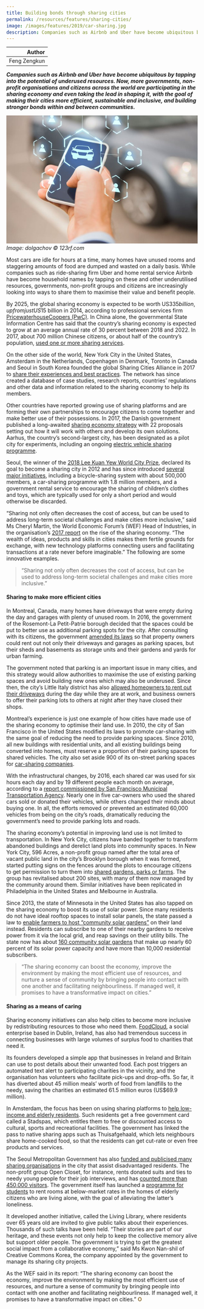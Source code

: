 ```yaml
---
title: Building bonds through sharing cities
permalink: /resources/features/sharing-cities/
image: /images/features/2019/car-sharing.jpg
description: Companies such as Airbnb and Uber have become ubiquitous by tapping into the potential of underused resources. Now, more governments, non-profit organisations and citizens across the world are participating in the sharing economy and even taking the lead in shaping it, with the goal of making their cities more efficient, sustainable and inclusive, and building stronger bonds within and between communities.
---
```


| Author |
|---:|
| Feng Zengkun |

***Companies such as Airbnb and Uber have become ubiquitous by tapping into the potential of underused resources. Now, more governments, non-profit organisations and citizens across the world are participating in the sharing economy and even taking the lead in shaping it, with the goal of making their cities more efficient, sustainable and inclusive, and building stronger bonds within and between communities.***

![Car sharing](/images/features/2019/car-sharing.jpg/)*Image: dolgachov © 123rf.com*

Most cars are idle for hours at a time, many homes have unused rooms and staggering amounts of food are dumped and wasted on a daily basis. While companies such as ride-sharing firm Uber and home rental service Airbnb have become household names by tapping on these and other underutilised resources, governments, non-profit groups and citizens are increasingly looking into ways to share them to maximise their value and benefit people. 

By 2025, the global sharing economy is expected to be worth US$335 billion, up from just US$15 billion in 2014, according to professional services firm [PricewaterhouseCoopers (PwC)](https://www.pwc.fr/fr/assets/files/pdf/2015/05/pwc_etude_sharing_economy.pdf). In China alone, the governmental State Information Centre has said that the country’s sharing economy is expected to grow at an average annual rate of 30 percent between 2018 and 2022. In 2017, about 700 million Chinese citizens, or about half of the country’s population, [used one or more sharing services](https://www.scmp.com/tech/article/2136317/chinas-sharing-economy-minting-multibillion-dollar-tech-unicorns). 

On the other side of the world, New York City in the United States, Amsterdam in the Netherlands, Copenhagen in Denmark, Toronto in Canada and Seoul in South Korea founded the global Sharing Cities Alliance in 2017 to [share their experiences and best practices](https://sharingcitiesalliance.com/the-story). The network has since created a database of case studies, research reports, countries’ regulations and other data and information related to the sharing economy to help its members. 

Other countries have reported growing use of sharing platforms and are forming their own partnerships to encourage citizens to come together and make better use of their possessions. In 2017, the Danish government published a long-awaited [sharing economy strategy](http://www.nordiclabourjournal.org/nyheter/news-2017/article.2017-10-16.2190527501) with 22 proposals setting out how it will work with others and develop its own solutions. Aarhus, the country’s second-largest city, has been designated as a pilot city for experiments, including an ongoing [electric vehicle sharing programme](http://www.nordiclabourjournal.org/i-fokus/in-focus-2017/sharing-economy-2017/article.2017-05-24.6860971960). 

Seoul, the winner of the [2018 Lee Kuan Yew World City Prize](/laureates/2018/laureate/), declared its goal to become a sharing city in 2012 and has since introduced [several major initiatives](http://sharehub.kr/shareabout/about_us.do;jsessionid=2A2E0E4EB600A58BD9C4902F30026F80), including a bicycle-sharing system with about 500,000 members, a car-sharing programme with 1.8 million members, and a government rental service to encourage the sharing of children’s clothes and toys, which are typically used for only a short period and would otherwise be discarded. 

“Sharing not only often decreases the cost of access, but can be used to address long-term societal challenges and make cities more inclusive,” said Ms Cheryl Martin, the World Economic Forum’s (WEF) Head of Industries, in the organisation’s [2017 report](http://www3.weforum.org/docs/White_Paper_Collaboration_in_Cities_report_2017.pdf) on the rise of the sharing economy. “The wealth of ideas, products and skills in cities makes them fertile grounds for exchange, with new technology platforms connecting users and facilitating transactions at a rate never before imaginable.” The following are some innovative examples. 

> “Sharing not only often decreases the cost of access, but can be used to address long-term societal challenges and make cities more inclusive.”

#### **Sharing to make more efficient cities**

In Montreal, Canada, many homes have driveways that were empty during the day and garages with plenty of unused room. In 2016, the government of the Rosemont-La Petit-Patrie borough decided that the spaces could be put to better use as additional parking spots for the city. After consulting with its citizens, the government [amended its laws](https://montrealgazette.com/news/local-news/rosemont-petite-patrie-bylaw-would-allow-residents-to-rent-out-driveways-gardens-basements-sheds) so that property owners could rent out not only their driveways and garages as parking spaces, but their sheds and basements as storage units and their gardens and yards for urban farming. 

The government noted that parking is an important issue in many cities, and this strategy would allow authorities to maximise the use of existing parking spaces and avoid building new ones which may also be underused. Since then, the city’s Little Italy district has also [allowed homeowners to rent out their driveways](https://montrealgazette.com/news/local-news/local-non-profit-partners-with-cityparking-to-increase-parking-spaces-in-little-italy) during the day while they are at work, and business owners to offer their parking lots to others at night after they have closed their shops. 

Montreal’s experience is just one example of how cities have made use of the sharing economy to optimise their land use. In 2010, the city of San Francisco in the United States modified its laws to promote car-sharing with the same goal of reducing the need to provide parking spaces. Since 2010, all new buildings with residential units, and all existing buildings being converted into homes, must reserve a proportion of their parking spaces for shared vehicles. The city also set aside 900 of its on-street parking spaces for [car-sharing companies](https://www.shareable.net/blog/san-francisco-prioritizes-parking-for-car-sharing). 

With the infrastructural changes, by 2016, each shared car was used for six hours each day and by 19 different people each month on average, according to a [report commissioned by San Francisco Municipal Transportation Agency](https://www.sfmta.com/sites/default/files/projects/2017/Carshare_eval_final.pdf). Nearly one in five car-owners who used the shared cars sold or donated their vehicles, while others changed their minds about buying one. In all, the efforts removed or prevented an estimated 60,000 vehicles from being on the city’s roads, dramatically reducing the government’s need to provide parking lots and roads. 

The sharing economy’s potential in improving land use is not limited to transportation. In New York City, citizens have banded together to transform abandoned buildings and derelict land plots into community spaces. In New York City, 596 Acres, a non-profit group named after the total area of vacant public land in the city’s Brooklyn borough when it was formed, started putting signs on the fences around the plots to encourage citizens to get permission to turn them into [shared gardens, parks or farms](https://blog.p2pfoundation.net/this-land-is-your-land-reclaiming-public-land-for-communities-in-brooklyn/2018/05/19). The group has revitalised about 200 sites, with many of them now managed by the community around them. Similar initiatives have been replicated in Philadelphia in the United States and Melbourne in Australia. 

Since 2013, the state of Minnesota in the United States has also tapped on the sharing economy to boost its use of solar power. Since many residents do not have ideal rooftop spaces to install solar panels, the state passed a law to [enable farmers to host “community solar gardens”](https://minnesota.cbslocal.com/2018/05/31/solar-gardens-good-question/) on their land instead. Residents can subscribe to one of their nearby gardens to receive power from it via the local grid, and reap savings on their utility bills. The state now has about [160 community solar gardens](http://www.startribune.com/minnesota-set-to-see-second-consecutive-year-of-strong-solar-energy-growth/503453282/) that make up nearly 60 percent of its solar power capacity and have more than 10,000 residential subscribers. 

> “The sharing economy can boost the economy, improve the environment by making the most efficient use of resources, and nurture a sense of community by bringing people into contact with one another and facilitating neighbourliness. If managed well, it promises to have a transformative impact on cities.”

#### **Sharing as a means of caring**

Sharing economy initiatives can also help cities to become more inclusive by redistributing resources to those who need them. [FoodCloud](https://food.cloud/), a social enterprise based in Dublin, Ireland, has also had tremendous success in connecting businesses with large volumes of surplus food to charities that need it. 

Its founders developed a simple app that businesses in Ireland and Britain can use to post details about their unwanted food. Each post triggers an automated text alert to participating charities in the vicinity, and the organisation has volunteers who facilitate pick-ups and drop-offs. So far, it has diverted about 45 million meals’ worth of food from landfills to the needy, saving the charities an estimated 61.5 million euros (US$69.9 million). 

In Amsterdam, the focus has been on using sharing platforms to [help low-income and elderly residents](https://www.iamsterdam.com/en/business/news-and-insights/sharing-economy/amsterdam-sharing-city). Such residents get a free government card called a Stadspas, which entitles them to free or discounted access to cultural, sports and recreational facilities. The government has linked the pass to native sharing apps such as Thuisafgehaald, which lets neighbours share home-cooked food, so that the residents can get cut-rate or even free products and services. 

The Seoul Metropolitan Government has also [funded and publicised many sharing organisations](http://sharehub.kr/shareenterpriseen/partners_list.do) in the city that assist disadvantaged residents. The non-profit group Open Closet, for instance, rents donated suits and ties to needy young people for their job interviews, and has [counted more than 450,000 visitors](http://sharehub.kr/shareenterpriseen/partners_view.do). The government itself has launched a [programme for students](https://www.scmp.com/magazines/post-magazine/article/1846987/sharing-city-project-out-put-soul-back-seoul) to rent rooms at below-market rates in the homes of elderly citizens who are living alone, with the goal of alleviating the latter’s loneliness. 

It developed another initiative, called the Living Library, where residents over 65 years old are invited to give public talks about their experiences. Thousands of such talks have been held. “Their stories are part of our heritage, and these events not only help to keep the collective memory alive but support older people. The government is trying to get the greatest social impact from a collaborative economy,” said Ms Kwon Nan-shil of Creative Commons Korea, the company appointed by the government to manage its sharing city projects. 

As the WEF said in its report: “The sharing economy can boost the economy, improve the environment by making the most efficient use of resources, and nurture a sense of community by bringing people into contact with one another and facilitating neighbourliness. If managed well, it promises to have a transformative impact on cities.” **<font color="#967942">O</font>**
